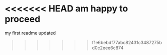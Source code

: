<<<<<<< HEAD
am happy to proceed
=======
my first readme updated
>>>>>>> f1e6bebdf77abc82431c3487275bd0c2eee6c874
